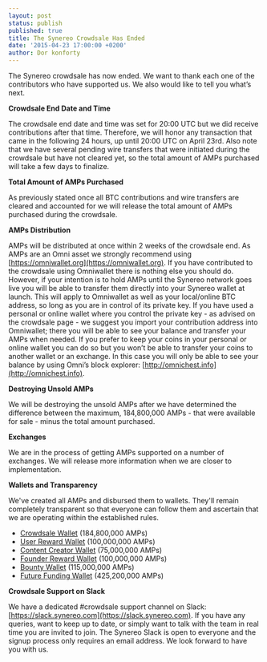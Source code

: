 ```yaml
---
layout: post
status: publish
published: true
title: The Synereo Crowdsale Has Ended
date: '2015-04-23 17:00:00 +0200'
author: Dor konforty
---
```


The Synereo crowdsale has now ended. We want to thank each one of the contributors who have supported us. We also would like to tell you what’s next.

**Crowdsale End Date and Time**

The crowdsale end date and time was set for 20:00 UTC but we did receive contributions after that time. Therefore, we will honor any transaction that came in the following 24 hours, up until 20:00 UTC on April 23rd. Also note that we have several pending wire transfers that were initiated during the crowdsale but have not cleared yet, so the total amount of AMPs purchased will take a few days to finalize.

**Total Amount of AMPs Purchased**

As previously stated once all BTC contributions and wire transfers are cleared and accounted for we will release the total amount of AMPs purchased during the crowdsale.

**AMPs Distribution**

AMPs will be distributed at once within 2 weeks of the crowdsale end. As AMPs are an Omni asset we strongly recommend using [https://omniwallet.org](https://omniwallet.org). If you have contributed to the crowdsale using Omniwallet there is nothing else you should do. However, if your intention is to hold AMPs until the Synereo network goes live you will be able to transfer them directly into your Synereo wallet at launch. This will apply to Omniwallet as well as your local/online BTC address, so long as you are in control of its private key. If you have used a personal or online wallet where you control the private key - as advised on the crowdsale page - we suggest you import your contribution address into Omniwallet; there you will be able to see your balance and transfer your AMPs when needed. If you prefer to keep your coins in your personal or online wallet you can do so but you won’t be able to transfer your coins to another wallet or an exchange. In this case you will only be able to see your balance by using Omni’s block explorer: [http://omnichest.info](http://omnichest.info). 

**Destroying Unsold AMPs**

We will be destroying the unsold AMPs after we have determined the difference between the maximum, 184,800,000 AMPs - that were available for sale - minus the total amount purchased. 

**Exchanges**

We are in the process of getting AMPs supported on a number of exchanges. We will release more information when we are closer to implementation.

**Wallets and Transparency**

We've created all AMPs and disbursed them to wallets. They'll remain completely transparent so that everyone can follow them and ascertain that we are operating within the established rules.

* [Crowdsale Wallet](http://omnichest.info/lookupadd.aspx?address=3Q7T1ES6atTpeSid3w17HS3eEsHbhQC9jf) (184,800,000 AMPs)
* [User Reward Wallet](http://omnichest.info/lookupadd.aspx?address=38X3p54WftkmiQmywwzvQzv5ZmbpwWndLL) (100,000,000 AMPs)
* [Content Creator Wallet](http://omnichest.info/lookupadd.aspx?address=3594LvBdb7epiJQ3domUH52p3UFMJK7AoW) (75,000,000 AMPs)
* [Founder Reward Wallet](http://omnichest.info/lookupadd.aspx?address=3AKjXkuBEyaXfuXVfdf1VUBAzGPR49NifM) (100,000,000 AMPs)
* [Bounty Wallet](http://omnichest.info/lookupadd.aspx?address=3No5y1WuEh4LSEFNngyPdEmyMUqS8rBCWb) (115,000,000 AMPs)
* [Future Funding Wallet](http://omnichest.info/lookupadd.aspx?address=34MWvp1xfxaaqXENxWW45uqDfuNY9f8hr2) (425,200,000 AMPs)

**Crowdsale Support on Slack**

We have a dedicated #crowdsale support channel on Slack: [https://slack.synereo.com](https://slack.synereo.com). If you have any queries, want to keep up to date, or simply want to talk with the team in real time you are invited to join. The Synereo Slack is open to everyone and the signup process only requires an email address. We look forward to have you with us.






